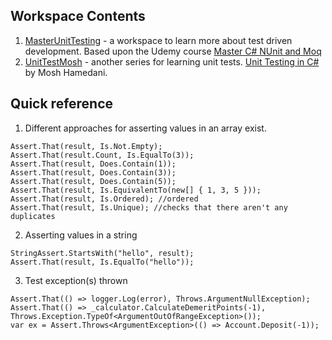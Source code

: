 ## Workspace Contents
1. [MasterUnitTesting](./MasterUnitTesting) - a workspace to learn more about test driven development. Based upon the Udemy course [Master C# NUnit and Moq](https://www.udemy.com/nunit-moq/learn/)
2. [UnitTestMosh](./UnitTestMosh) - another series for learning unit tests. [Unit Testing in C#](./https://www.udemy.com/unit-testing-csharp/learn/v4/) by Mosh Hamedani.

## Quick reference

1. Different approaches for asserting values in an array exist.  
```
Assert.That(result, Is.Not.Empty);
Assert.That(result.Count, Is.EqualTo(3));
Assert.That(result, Does.Contain(1));
Assert.That(result, Does.Contain(3));
Assert.That(result, Does.Contain(5));
Assert.That(result, Is.EquivalentTo(new[] { 1, 3, 5 }));
Assert.That(result, Is.Ordered); //ordered
Assert.That(result, Is.Unique); //checks that there aren't any duplicates
```
2. Asserting values in a string
```
StringAssert.StartsWith("hello", result);
Assert.That(result, Is.EqualTo("hello"));
```
3. Test exception(s) thrown
```
Assert.That(() => logger.Log(error), Throws.ArgumentNullException);
Assert.That(() => _calculator.CalculateDemeritPoints(-1), Throws.Exception.TypeOf<ArgumentOutOfRangeException>());
var ex = Assert.Throws<ArgumentException>(() => Account.Deposit(-1));
```
